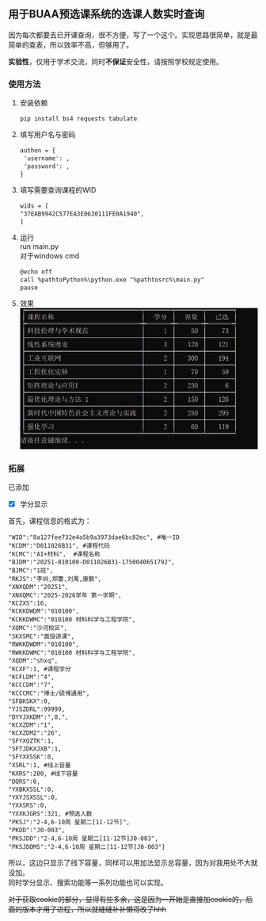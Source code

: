 ## 用于BUAA预选课系统的选课人数实时查询
因为每次都要去已开课查询，很不方便，写了一个这个。实现思路很简单，就是最简单的查表，所以效率不高，但够用了。

**实验性**，仅用于学术交流，同时**不保证**安全性，请按照学校规定使用。

### 使用方法
1. 安装依赖

   ```
   pip install bs4 requests tabulate
   ```

3. 填写用户名与密码
   ```
   authen = {
    'username': ,
    'password': ,
   }
   ```
4. 填写需要查询课程的WID
    ```
    wids = [
    "37EAB9942C577EA3E0630111FE0A1940",
    ]
    ```
5. 运行  
   run main.py  
   对于windows cmd
   ```
   @echo off
   call %pathtoPython%\python.exe "%pathtosrc%\main.py"
   pause
   ```
6. 效果  
   ![result](new_result.png)


### 拓展
   已添加 
   - [x] 学分显示

   首先，课程信息的格式为：
   ```
   "WID":"8a127fee732e4a5b9a3973dae6bc82ec", #唯一ID
   "KCDM":"D011026B31", #课程代码
   "KCMC":"AI+材料",  #课程名称
   "BJDM":"20251-010100-D011026B31-1750040651792",
   "BJMC":"1班",
   "RKJS":"李圳,郑蕾,刘禺,康鹏",
   "XNXQDM":"20251",
   "XNXQMC":"2025-2026学年 第一学期",
   "KCZXS":16,
   "KCKKDWDM":"010100",
   "KCKKDWMC":"010100 材料科学与工程学院",
   "XQMC":"沙河校区",
   "SKXSMC":"面授讲课",
   "RWKKDWDM":"010100",
   "RWKKDWMC":"010100 材料科学与工程学院",
   "XQDM":"shxq",
   "KCXF":1, #课程学分
   "KCFLDM":"4",
   "KCCCDM":"7",
   "KCCCMC":"博士/硕博通用",
   "SFBKSKX":0,
   "YJSZDRL":99999,
   "DYYJXKDM":",0,",
   "KCXZDM":"1",
   "KCXZDM2":"26",
   "SFYXQZTK":1,
   "SFTJDKXJXB":1,
   "SFYXXSSK":0,
   "XSRL":1, #线上容量
   "KXRS":200, #线下容量
   "DQRS":0,
   "YXBKXSSL":0,
   "YXYJSXSSL":0,
   "YXXSRS":0,
   "YXXKJGRS":321, #预选人数
   "PKSJ":"2-4,6-10周 星期二[11-12节]",
   "PKDD":"J0-003",
   "PKSJDD":"2-4,6-10周 星期二[11-12节]J0-003",
   "PKSJDDMS":"2-4,6-10周 星期二[11-12节]J0-003"}
   ```
  所以，这边只显示了线下容量，同样可以用加法显示总容量，因为对我用处不大就没加。  
  同时学分显示、搜索功能等一系列功能也可以实现。

   ~~对于获取cookie的部分，显得有些多余，这是因为一开始是直接加cookie的，后面的版本才用了进程，所以就缝缝补补懒得改了hhh~~
   
